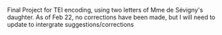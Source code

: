 Final Project for TEI encoding, using two letters of Mme de Sévigny's daughter.
As of Feb 22, no corrections have been made, but I will need to update to intergrate suggestions/corrections 
